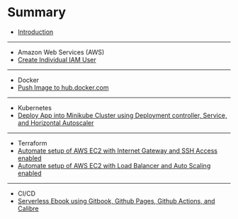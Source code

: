 # Summary

* [Introduction](README.md)

<hr>

<!-- * [AWS Introduction](aws-introduction.md)
* [AWS CLI Installation](aws-cli-installation.md) -->
* Amazon Web Services (AWS)
* [Create Individual IAM User](aws-create-individual-iam-user.md)

<hr>

<!-- * [Docker Introduction](docker-introduction.md)
* [Docker Engine Installation](docker-installation.md)
* [Docker | Create Docker Hub Account](docker-hub-create-account.md) -->
* Docker
* [Push Image to hub.docker.com](docker-push-image-to-hub.md)

<hr>

<!-- * [Kubernetes Introduction](kubernetes-introduction.md)
* [Kubernetes | Kubectl CLI Installation](kubernetes-kubectl-installation.md)
* [Kubernetes | Minikube Installation](kubernetes-minikube-installation.md) -->
* Kubernetes
* [Deploy App into Minikube Cluster using Deployment controller, Service, and Horizontal Autoscaler](kubernetes-minikube-deployment-service-horizontal-autoscale.md)

<hr>

<!-- * [Terraform Introduction](terraform-introduction.md) -->
<!-- * [Terraform CLI Installation](terraform-cli-installation.md) -->
* Terraform
* [Automate setup of AWS EC2 with Internet Gateway and SSH Access enabled](terraform-aws-ec2-internet-gateway-ssh.md)
* [Automate setup of AWS EC2 with Load Balancer and Auto Scaling enabled](terraform-aws-load-balancer-auto-scaling.md)

<hr>

* CI/CD
* [Serverless Ebook using Gitbook, Github Pages, Github Actions, and Calibre](cicd-serverless-ebook-gitbook-github-pages-actions-calibre.md)

